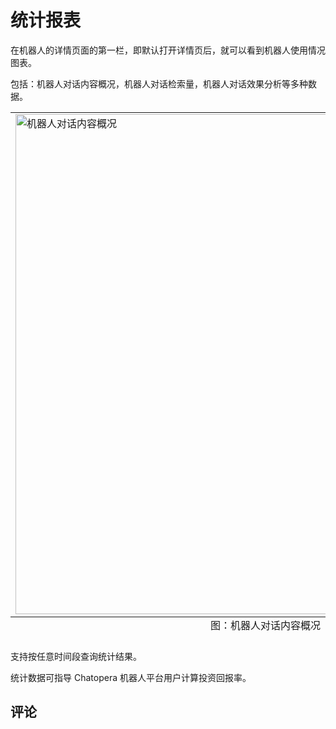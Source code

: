 # 统计报表

在机器人的详情页面的第一栏，即默认打开详情页后，就可以看到机器人使用情况图表。

包括：机器人对话内容概况，机器人对话检索量，机器人对话效果分析等多种数据。

<table class="image">
<caption align="bottom">图：机器人对话内容概况</caption>
<tr><td><img width="800" src="../../images/products/platform/bot-roi-1.png" alt="机器人对话内容概况"/></td></tr>
</table>

支持按任意时间段查询统计结果。

统计数据可指导 Chatopera 机器人平台用户计算投资回报率。

## 评论

<script src="https://utteranc.es/client.js"
        repo="chatopera/docs"
        issue-term="pathname"
        label="Comment"
        theme="github-light"
        crossorigin="anonymous"
        async>
</script>
